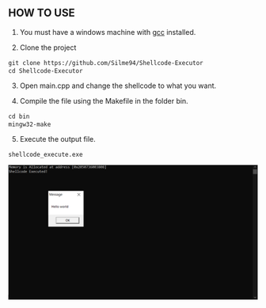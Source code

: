 ## HOW TO USE

1. You must have a windows machine with [gcc](https://sourceforge.net/projects/mingw-w64/) installed.

2. Clone the project
```
git clone https://github.com/Silme94/Shellcode-Executor
cd Shellcode-Executor
```
3. Open main.cpp and change the shellcode to what you want.

4. Compile the file using the Makefile in the folder bin.
```
cd bin
mingw32-make
```
5. Execute the output file.
```
shellcode_execute.exe
```
![App Screenshot](https://github.com/Silme94/Shellcode-Executor/blob/main/screenshot.png)
